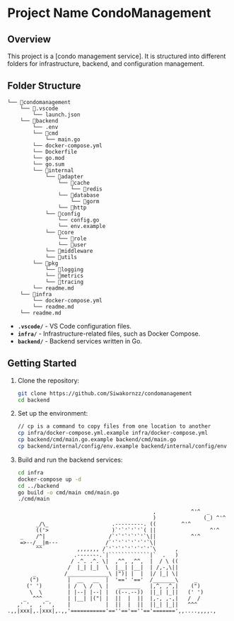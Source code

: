 # Project Name CondoManagement

## Overview

This project is a [condo management service]. It is structured into different folders for infrastructure, backend, and configuration management.

## Folder Structure

```
└── 📁condomanagement
    └── 📁.vscode
        └── launch.json
    └── 📁backend
        └── .env
        └── 📁cmd
            └── main.go
        └── docker-compose.yml
        └── Dockerfile
        └── go.mod
        └── go.sum
        └── 📁internal
            └── 📁adapter
                └── 📁cache
                    └── 📁redis
                └── 📁database
                    └── 📁gorm
                └── 📁http
            └── 📁config
                └── config.go
                └── env.example
            └── 📁core
                └── 📁role
                └── 📁user
            └── 📁middleware
            └── 📁utils
        └── 📁pkg
            └── 📁logging
            └── 📁metrics
            └── 📁tracing
        └── readme.md
    └── 📁infra
        └── docker-compose.yml
        └── readme.md
    └── readme.md
```

- **`.vscode/`** - VS Code configuration files.
- **`infra/`** - Infrastructure-related files, such as Docker Compose.
- **`backend/`** - Backend services written in Go.

## Getting Started

1. Clone the repository:

   ```sh
   git clone https://github.com/Siwakornzz/condomanagement
   cd backend
   ```

2. Set up the environment:

   ```sh
   // cp is a command to copy files from one location to another
   cp infra/docker-compose.yml.example infra/docker-compose.yml
   cp backend/cmd/main.go.example backend/cmd/main.go
   cp backend/internal/config/env.example backend/internal/config/env
   ```

3. Build and run the backend services:
   ```sh
   cd infra
   docker-compose up -d
   cd ../backend
   go build -o cmd/main cmd/main.go
   ./cmd/main
   ```

```
                                              ,           ^'^  _
                                              )               (_) ^'^
         _/\_                    .---------. ((        ^'^
         (('>                    )`'`'`'`'`( ||                 ^'^
    _    /^|                    /`'`'`'`'`'`\||           ^'^
    =>--/__|m---               /`'`'`'`'`'`'`\|
         ^^           ,,,,,,, /`'`'`'`'`'`'`'`\      ,
                     .-------.`|`````````````|`  .   )
                    / .^. .^. \|  ,^^, ,^^,  |  / \ ((
                   /  |_| |_|  \  |__| |__|  | /,-,\||
        _         /_____________\ |")| |  |  |/ |_| \|
       (")         |  __   __  |  '==' '=='  /_______\     _
      (' ')        | /  \ /  \ |   _______   |,^, ,^,|    (")
       \  \        | |--| |--| |  ((--.--))  ||_| |_||   (' ')
     _  ^^^ _      | |__| |("| |  ||  |  ||  |,-, ,-,|   /  /
   ,' ',  ,' ',    |           |  ||  |  ||  ||_| |_||   ^^^
.,,|xxx|,.|xxx|,.,,'==========='==''=='==''=='=======',,....,,,,.,

```
